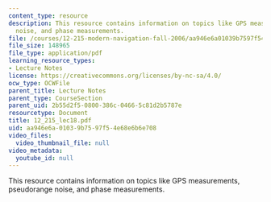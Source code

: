 ```yaml
---
content_type: resource
description: This resource contains information on topics like GPS measurements, pseudorange
  noise, and phase measurements.
file: /courses/12-215-modern-navigation-fall-2006/aa946e6a01039b7597f54e68e6b6e708_12_215_lec18.pdf
file_size: 148965
file_type: application/pdf
learning_resource_types:
- Lecture Notes
license: https://creativecommons.org/licenses/by-nc-sa/4.0/
ocw_type: OCWFile
parent_title: Lecture Notes
parent_type: CourseSection
parent_uid: 2b55d2f5-0800-386c-0466-5c81d2b5787e
resourcetype: Document
title: 12_215_lec18.pdf
uid: aa946e6a-0103-9b75-97f5-4e68e6b6e708
video_files:
  video_thumbnail_file: null
video_metadata:
  youtube_id: null
---
```

This resource contains information on topics like GPS measurements, pseudorange noise, and phase measurements.